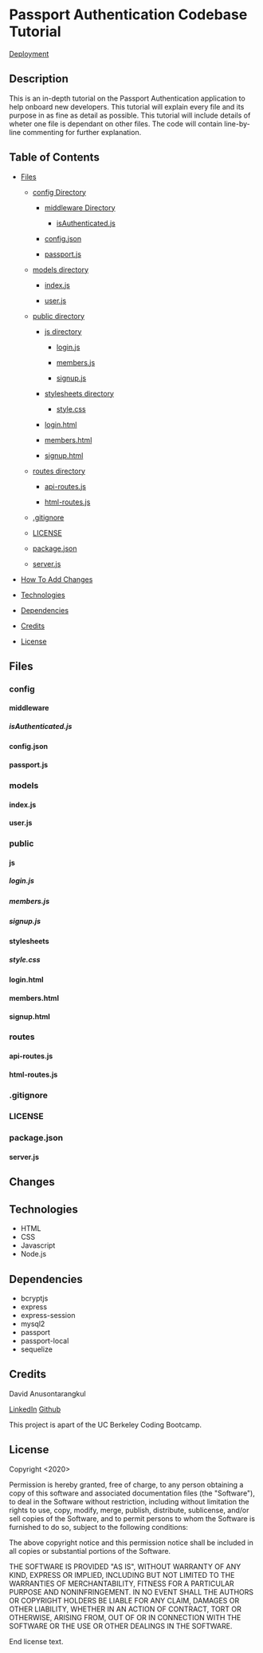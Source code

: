 # Passport Authentication Codebase Tutorial

[Deployment]()

## Description

This is an in-depth tutorial on the Passport Authentication application to help onboard new developers. This tutorial will explain every file and its purpose in as fine as detail as possible. This tutorial will include details of wheter one file is dependant on other files. The code will contain line-by-line commenting for further explanation.

## Table of Contents

- [Files](#Files)

  - [config Directory](#config)

    - [middleware Directory](#middleware)

      - [isAuthenticated.js](#isAuthenticated.js)

    - [config.json](#config.json)

    - [passport.js](#passport.js)

  - [models directory](#models)

    - [index.js](#index.js)

    - [user.js](#user.js)

  - [public directory](#public)

    - [js directory](#js)

      - [login.js](#login.js)

      - [members.js](#members.js)

      - [signup.js](#signup.js)

    - [stylesheets directory](#stylesheets)

      - [style.css](#style.css)

    - [login.html](#login.html)

    - [members.html](#members.html)

    - [signup.html](#signup.html)

  - [routes directory](#routes)

    - [api-routes.js](#api-routes.js)

    - [html-routes.js](#html-routes.js)

  - [.gitignore](#.gitignore)

  - [LICENSE](#LICENSE)

  - [package.json](#package.json)

  - [server.js](#server.js)

- [How To Add Changes](#Changes)

- [Technologies](#Technologies)

- [Dependencies](#Dependencies)

- [Credits](#Credits)

- [License](#License)

## Files

### config

#### middleware

##### isAuthenticated.js

#### config.json

#### passport.js

### models

#### index.js

#### user.js

### public

#### js

##### login.js

##### members.js

##### signup.js

#### stylesheets

##### style.css

#### login.html

#### members.html

#### signup.html

### routes

#### api-routes.js

#### html-routes.js

### .gitignore

### LICENSE

### package.json

#### server.js

## Changes

## Technologies

- HTML
- CSS
- Javascript
- Node.js

## Dependencies

- bcryptjs
- express
- express-session
- mysql2
- passport
- passport-local
- sequelize

## Credits

David Anusontarangkul

[LinkedIn](https://www.linkedin.com/in/anusontarangkul/)
[Github](https://github.com/anusontarangkul)

This project is apart of the UC Berkeley Coding Bootcamp.

## License

Copyright <2020> <Anusontarangkul>

Permission is hereby granted, free of charge, to any person obtaining a copy of this software and associated documentation files (the "Software"), to deal in the Software without restriction, including without limitation the rights to use, copy, modify, merge, publish, distribute, sublicense, and/or sell copies of the Software, and to permit persons to whom the Software is furnished to do so, subject to the following conditions:

The above copyright notice and this permission notice shall be included in all copies or substantial portions of the Software.

THE SOFTWARE IS PROVIDED "AS IS", WITHOUT WARRANTY OF ANY KIND, EXPRESS OR IMPLIED, INCLUDING BUT NOT LIMITED TO THE WARRANTIES OF MERCHANTABILITY, FITNESS FOR A PARTICULAR PURPOSE AND NONINFRINGEMENT. IN NO EVENT SHALL THE AUTHORS OR COPYRIGHT HOLDERS BE LIABLE FOR ANY CLAIM, DAMAGES OR OTHER LIABILITY, WHETHER IN AN ACTION OF CONTRACT, TORT OR OTHERWISE, ARISING FROM, OUT OF OR IN CONNECTION WITH THE SOFTWARE OR THE USE OR OTHER DEALINGS IN THE SOFTWARE.

End license text.
